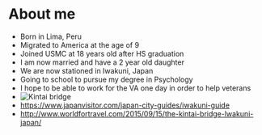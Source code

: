 # About me
+ Born in Lima, Peru
+ Migrated to America at the age of 9
+ Joined USMC at 18 years old after HS graduation
+ I am now married and have a 2 year old daughter
+ We are now stationed in Iwakuni, Japan
+ Going to school to pursue my degree in Psychology
+ I hope to be able to work for the VA one day in order to help veterans
+ ![Kintai bridge](https://pixels.com/featured/kintai-bridge-iwakuni-japan-pt-andy-smy.html.jpg)
+ <https://www.japanvisitor.com/japan-city-guides/iwakuni-guide>
+ <http://www.worldfortravel.com/2015/09/15/the-kintai-bridge-lwakuni-japan/>
